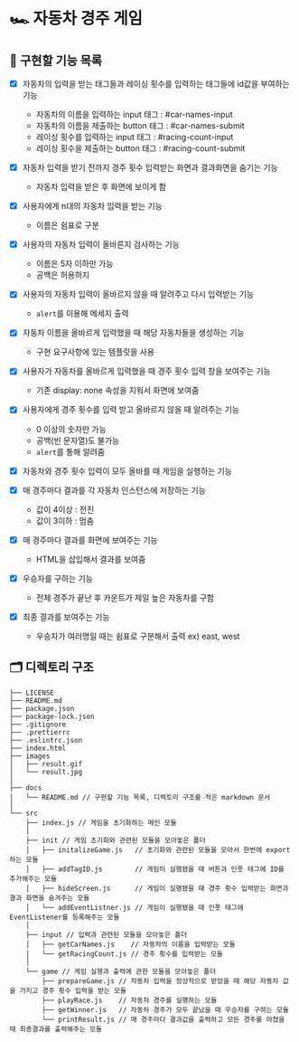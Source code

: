 # 🏎️ 자동차 경주 게임

## 📝 구현할 기능 목록

- [X] 자동차의 입력을 받는 태그들과 레이싱 횟수를 입력하는 태그들에 id값을 부여하는 기능
    - 자동차의 이름을 입력하는 input 태그 : #car-names-input
    - 자동차의 이름을 제출하는 button 태그 : #car-names-submit
    - 레이싱 횟수를 입력하는 input 태그 : #racing-count-input
    - 레이싱 횟수을 제출하는 button 태그 : #racing-count-submit

- [X] 자동차 입력을 받기 전까지 경주 횟수 입력받는 화면과 결과화면을 숨기는 기능
    - 자동차 입력을 받은 후 화면에 보이게 함

- [X] 사용자에게 n대의 자동차 입력을 받는 기능
    - 이름은 쉼표로 구분

- [X] 사용자의 자동차 입력이 올바른지 검사하는 기능
    - 이름은 5자 이하만 가능
    - 공백은 허용하지

- [X] 사용자의 자동차 입력이 올바르지 않을 때 알려주고 다시 입력받는 기능
    - ```alert```를 이용해 메세지 출력

- [X] 자동차 이름을 올바르게 입력했을 때 해당 자동차들을 생성하는 기능
    - 구현 요구사항에 있는 템플릿을 사용

- [X] 사용자가 자동차를 올바르게 입력했을 때 경주 횟수 입력 창을 보여주는 기능
    - 기존 display: none 속성을 지워서 화면에 보여줌

- [X] 사용자에게 경주 횟수를 입력 받고 올바르지 않을 때 알려주는 기능
    - 0 이상의 숫자만 가능
    - 공백(빈 문자열)도 불가능
    - ```alert```를 통해 알려줌

- [X] 자동차와 경주 횟수 입력이 모두 올바를 때 게임을 실행하는 기능

- [X] 매 경주마다 결과를 각 자동차 인스턴스에 저장하는 기능
    - 값이 4이상 : 전진
    - 값이 3이하 : 멈춤

- [X] 매 경주마다 결과를 화면에 보여주는 기능
    - HTML을 삽입해서 결과를 보여줌

- [X] 우승자를 구하는 기능
    - 전체 경주가 끝난 후 카운트가 제일 높은 자동차를 구함

- [X] 최종 결과를 보여주는 기능
    - 우승자가 여러명일 때는 쉼표로 구분해서 출력 ex) east, west

## 🗂 디렉토리 구조
```plaintext
├── LICENSE
├── README.md
├── package.json
├── package-lock.json
├── .gitignore
├── .prettierrc
├── .eslintrc.json
├── index.html
├── images
│   ├── result.gif
│   └── result.jpg
│
├── docs
│   └── README.md // 구현할 기능 목록, 디렉토리 구조를 적은 markdown 문서
│
└── src
    ├── index.js // 게임을 초기화하는 메인 모듈
    │
    ├── init // 게임 초기화와 관련된 모듈을 모아놓은 폴더
    │   ├── initalizeGame.js   // 초기화와 관련된 모듈을 모아서 한번에 export하는 모듈
    │   ├── addTagID.js        // 게임이 실행됐을 때 버튼과 인풋 태그에 ID를 추가해주는 모듈
    │   ├── hideScreen.js      // 게임이 실행됐을 때 경주 횟수 입력받는 화면과 결과 화면을 숨겨주는 모듈
    │   └── addEventListner.js // 게임이 실행됐을 때 인풋 태그에 EventListener를 등록해주는 모듈
    │
    ├── input // 입력과 관련된 모듈을 모아놓은 폴더
    │   ├── getCarNames.js    // 자동차의 이름을 입력받는 모듈
    │   └── getRacingCount.js // 경주 횟수를 입력받는 모듈
    │
    └── game // 게임 실행과 출력에 관한 모듈을 모아놓은 폴더
        ├── prepareGame.js // 자동차 입력을 정상적으로 받았을 때 해당 자동차 값을 가지고 경주 횟수 입력을 받는 모듈
        ├── playRace.js    // 자동차 경주를 실행하는 모듈
        ├── getWinner.js   // 자동차 경주가 모두 끝났을 때 우승자를 구하는 모듈
        └── printResult.js // 매 경주마다 결과값을 출력하고 모든 경주를 마쳤을 때 최종결과를 출력해주는 모듈
```